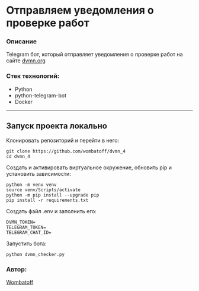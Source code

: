 
# Отправляем уведомления о проверке работ
### Описание
Telegram бот, который отправляет уведомления о проверке работ на сайте [dvmn.org](https://dvmn.org/)

### Стек технологий:
- Python
- python-telegram-bot
- Docker
---


## Запуск проекта локально
Клонировать репозиторий и перейти в него:
```
git clone https://github.com/wombatoff/dvmn_4
cd dvmn_4
```

Создать и активировать виртуальное окружение, обновить pip и установить зависимости:
```
python -m venv venv
source venv/Scripts/activate
python -m pip install --upgrade pip
pip install -r requirements.txt
```

Создать файл .env и заполнить его:
```
DVMN_TOKEN=
TELEGRAM_TOKEN=
TELEGRAM_CHAT_ID=
```

Запустить бота:
```
python dvmn_checker.py
```

### Автор:

[Wombatoff](https://github.com/wombatoff/)